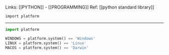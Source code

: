 Links: [[PYTHON]] - [[PROGRAMMING]]
Ref: [[python standard library]]

```import platform```

--- 

```py
import platform

WINDOWS = platform.system() == 'Windows'
LINUX = platform.system() == 'Linux'
MACOS = platform.system() == 'Darwin'
```
